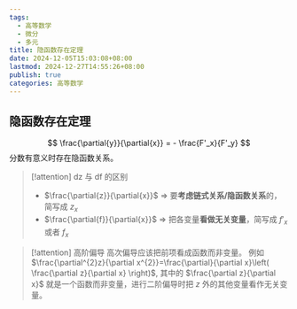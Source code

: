 ```yaml
---
tags:
  - 高等数学
  - 微分
  - 多元
title: 隐函数存在定理
date: 2024-12-05T15:03:08+08:00
lastmod: 2024-12-27T14:55:26+08:00
publish: true
categories: 高等数学
---
```


## 隐函数存在定理

$$
\frac{\partial{y}}{\partial{x}} = - \frac{F'_x}{F'_y}
$$
分数有意义时存在隐函数关系。

>[!attention] dz 与 df 的区别
>- $\frac{\partial{z}}{\partial{x}}$ $\Rightarrow$ 要**考虑链式关系/隐函数关系**的，简写成 $z_x$
>- $\frac{\partial{f}}{\partial{x}}$ $\Rightarrow$ 把各变量**看做无关变量**，简写成 $f'_x$ 或者 $f_x$

>[!attention] 高阶偏导
>高次偏导应该把前项看成函数而非变量。
>例如 $\frac{\partial^{2}z}{\partial x^{2}}=\frac{\partial}{\partial x}\left( \frac{\partial z}{\partial x} \right)$, 其中的 $\frac{\partial z}{\partial x}$ 就是一个函数而非变量，进行二阶偏导时把 $z$ 外的其他变量看作无关变量。


